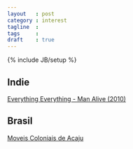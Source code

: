 ```yaml
---
layout   : post
category : interest
tagline  :
tags     :
draft    : true
---
```

{% include JB/setup %}

## Indie

[Everything Everything - Man Alive (2010)](https://www.youtube.com/watch?v=rTTVhZXMPRE)

## Brasil

[Moveis Coloniais de Acaju](http://moveiscoloniaisdeacaju.com.br)
